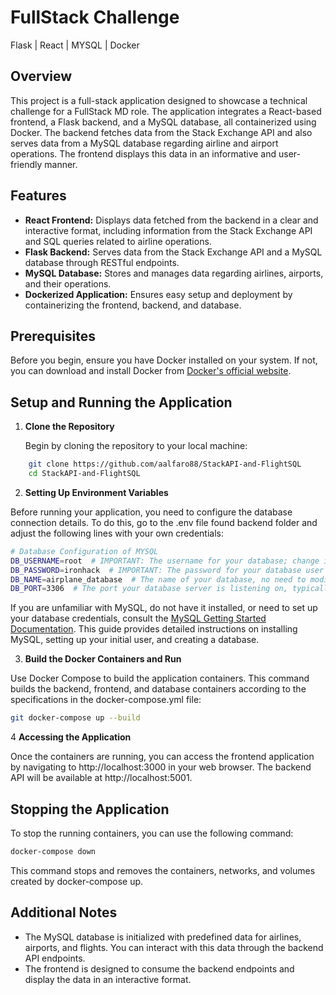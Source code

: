 # FullStack Challenge 
Flask | React | MYSQL | Docker

## Overview

This project is a full-stack application designed to showcase a technical challenge for a FullStack MD role. The application integrates a React-based frontend, a Flask backend, and a MySQL database, all containerized using Docker. The backend fetches data from the Stack Exchange API and also serves data from a MySQL database regarding airline and airport operations. The frontend displays this data in an informative and user-friendly manner.

## Features

- **React Frontend:** Displays data fetched from the backend in a clear and interactive format, including information from the Stack Exchange API and SQL queries related to airline operations.
- **Flask Backend:** Serves data from the Stack Exchange API and a MySQL database through RESTful endpoints.
- **MySQL Database:** Stores and manages data regarding airlines, airports, and their operations.
- **Dockerized Application:** Ensures easy setup and deployment by containerizing the frontend, backend, and database.

## Prerequisites

Before you begin, ensure you have Docker installed on your system. If not, you can download and install Docker from [Docker's official website](https://www.docker.com/products/docker-desktop).

## Setup and Running the Application

1. **Clone the Repository**

   Begin by cloning the repository to your local machine:

```bash
    git clone https://github.com/aalfaro88/StackAPI-and-FlightSQL
    cd StackAPI-and-FlightSQL
```

2. **Setting Up Environment Variables**

Before running your application, you need to configure the database connection details. To do this, go to the .env file found backend folder and adjust the following lines with your own credentials:

```bash
# Database Configuration of MYSQL
DB_USERNAME=root  # IMPORTANT: The username for your database; change if not using the default root user
DB_PASSWORD=ironhack  # IMPORTANT: The password for your database user 
DB_NAME=airplane_database  # The name of your database, no need to modify it.
DB_PORT=3306  # The port your database server is listening on, typically 3306 for MySQL.
```

If you are unfamiliar with MySQL, do not have it installed, or need to set up your database credentials, consult the [MySQL Getting Started Documentation](https://dev.mysql.com/doc/mysql-getting-started/en/). This guide provides detailed instructions on installing MySQL, setting up your initial user, and creating a database.

3. **Build the Docker Containers and Run**

Use Docker Compose to build the application containers. This command builds the backend, frontend, and database containers according to the specifications in the docker-compose.yml file:

```bash
git docker-compose up --build
```

4 **Accessing the Application**

Once the containers are running, you can access the frontend application by navigating to http://localhost:3000 in your web browser. The backend API will be available at http://localhost:5001.

## Stopping the Application

To stop the running containers, you can use the following command:

```bash
docker-compose down
```
This command stops and removes the containers, networks, and volumes created by docker-compose up.

## Additional Notes ##

- The MySQL database is initialized with predefined data for airlines, airports, and flights. You can interact with this data through the backend API endpoints.
- The frontend is designed to consume the backend endpoints and display the data in an interactive format.



